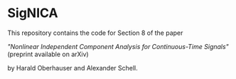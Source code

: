 # SigNICA

This repository contains the code for Section 8 of the paper

*"Nonlinear Independent Component Analysis for Continuous-Time Signals"* (preprint available on arXiv)

by Harald Oberhauser and Alexander Schell.
